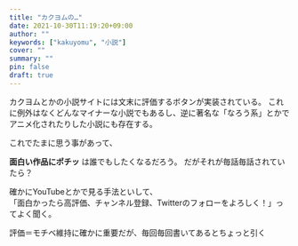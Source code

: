 ```yaml
---
title: "カクヨムの…"
date: 2021-10-30T11:19:20+09:00
author: ""
keywords: ["kakuyomu", "小説"]
cover: ""
summary: ""
pin: false
draft: true
---
```


カクヨムとかの小説サイトには文末に評価するボタンが実装されている。
これに例外はなくどんなマイナーな小説でもあるし、逆に著名な「なろう系」とかでアニメ化されたりした小説にも存在する。

これでたまに思う事があって、

__面白い作品にポチッ__ は誰でもしたくなるだろう。
だがそれが毎話毎話されていたら？

確かにYouTubeとかで見る手法といして、  
「面白かったら高評価、チャンネル登録、Twitterのフォローをよろしく！」ってよく聞く。

評価＝モチベ維持に確かに重要だが、毎回毎回書いてあるとちょっと引く